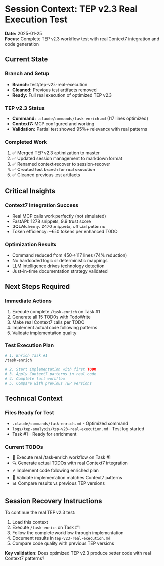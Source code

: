 # Session Context: TEP v2.3 Real Execution Test
**Date:** 2025-01-25  
**Focus:** Complete TEP v2.3 workflow test with real Context7 integration and code generation

## Current State

### Branch and Setup
- **Branch:** test/tep-v23-real-execution
- **Cleaned:** Previous test artifacts removed
- **Ready:** Full real execution of optimized TEP v2.3

### TEP v2.3 Status
- **Command:** `.claude/commands/task-enrich.md` (117 lines optimized)
- **Context7:** MCP configured and working
- **Validation:** Partial test showed 95%+ relevance with real patterns

### Completed Work
1. ✅ Merged TEP v2.3 optimization to master
2. ✅ Updated session management to markdown format
3. ✅ Renamed context-recover to session-recover
4. ✅ Created test branch for real execution
5. ✅ Cleaned previous test artifacts

## Critical Insights

### Context7 Integration Success
- Real MCP calls work perfectly (not simulated)
- FastAPI: 1278 snippets, 9.9 trust score
- SQLAlchemy: 2476 snippets, official patterns
- Token efficiency: ~650 tokens per enhanced TODO

### Optimization Results
- Command reduced from 450→117 lines (74% reduction)
- No hardcoded logic or deterministic mappings
- LLM intelligence drives technology detection
- Just-in-time documentation strategy validated

## Next Steps Required

### Immediate Actions
1. Execute complete `/task-enrich` on Task #1
2. Generate all 15 TODOs with TodoWrite
3. Make real Context7 calls per TODO
4. Implement actual code following patterns
5. Validate implementation quality

### Test Execution Plan
```bash
# 1. Enrich Task #1
/task-enrich

# 2. Start implementation with first TODO
# 3. Apply Context7 patterns in real code
# 4. Complete full workflow
# 5. Compare with previous TEP versions
```

## Technical Context

### Files Ready for Test
- `.claude/commands/task-enrich.md` - Optimized command
- `logs/tep-analysis/tep-v23-real-execution.md` - Test log started
- Task #1 - Ready for enrichment

### Current TODOs
- 🎯 Execute real /task-enrich workflow on Task #1
- 🔍 Generate actual TODOs with real Context7 integration
- ⚡ Implement code following enriched plan
- 🧪 Validate implementation matches Context7 patterns
- 📊 Compare results vs previous TEP versions

## Session Recovery Instructions

To continue the real TEP v2.3 test:
1. Load this context
2. Execute `/task-enrich` on Task #1
3. Follow the complete workflow through implementation
4. Document results in `tep-v23-real-execution.md`
5. Compare code quality with previous TEP versions

**Key validation:** Does optimized TEP v2.3 produce better code with real Context7 patterns?